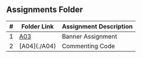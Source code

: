 ##  Assignments Folder
|   #   | Folder Link | Assignment Description |
| :---: | ----------- | ---------------------- |
|   1   |     [A03](./A03)        |Banner Assignment                        |
|   2   |     [A04]{./A04)        |Commenting Code                          |